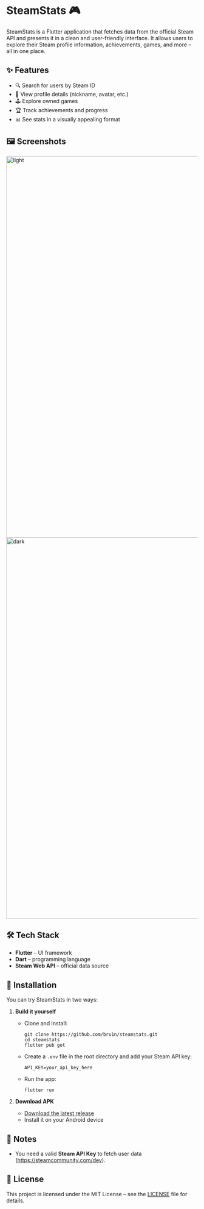 # SteamStats 🎮

SteamStats is a Flutter application that fetches data from the official Steam API and presents it in a clean and user-friendly interface. It allows users to explore their Steam profile information, achievements, games, and more – all in one place.

## ✨ Features
- 🔍 Search for users by Steam ID  
- 🎯 View profile details (nickname, avatar, etc.)  
- 🕹️ Explore owned games  
- 🏆 Track achievements and progress  
- 📊 See stats in a visually appealing format  

## 🖼️ Screenshots
<img width="2000" height="1000" alt="light" src="https://github.com/user-attachments/assets/371b0ee2-4864-4cba-8e6b-3087f8eb626a" />
<img width="2000" height="1000" alt="dark" src="https://github.com/user-attachments/assets/0cc71d4d-a081-4a08-b4a3-bdbf2d75d943" />

## 🛠️ Tech Stack
- **Flutter** – UI framework  
- **Dart** – programming language  
- **Steam Web API** – official data source  

## 🚀 Installation

You can try SteamStats in two ways:

1. **Build it yourself**
   - Clone and install:
      ```
      git clone https://github.com/bru1n/steamstats.git
      cd steamstats
      flutter pub get
      ```

   - Create a `.env` file in the root directory and add your Steam API key:
      ```
      API_KEY=your_api_key_here
      ```

   - Run the app:
      ```
      flutter run
      ```

2. **Download APK**
   - [Download the latest release](link)  
   - Install it on your Android device

## 📌 Notes

* You need a valid **Steam API Key** to fetch user data (https://steamcommunity.com/dev).

## 📄 License

This project is licensed under the MIT License – see the [LICENSE](LICENSE) file for details.
